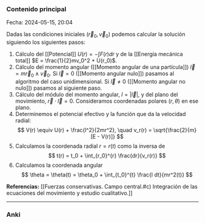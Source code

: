 ### Contenido principal

Fecha: 2024-05-15, 20:04

Dadas las condiciones iniciales $(\vec{r}_0, \vec{v}_0)$ podemos calcular la
solución siguiendo los siguientes pasos:

1. Cálculo del [[Potencial]] $U(r) = -\int F(r) dr$ y de la [[Energía mecánica total]] $E = \frac{1}{2}mv_0^2 + U(r_0)$.
2. Cálculo del momento angular ([[Momento angular de una partícula]]) $\vec{l} = m\vec{r}_0 \wedge \vec{v}_0$. Si $\vec{l} = 0$ ([[Momento angular nulo]]) pasamos al algoritmo del caso unidimensional. Si $\vec{l} \neq 0$ ([[Momento angular no nulo]]) pasamos al siguiente paso.
3. Cálculo del módulo del momento angular, $l = |\vec{l}|$, y del plano del movimiento, $\vec{r} \cdot \vec{l} = 0$. Consideramos coordenadas polares $(r, \theta)$ en ese plano.
4. Determinemos el potencial efectivo y la función que da la velocidad radial:
$$
V(r) \equiv U(r) + \frac{l^2}{2mr^2}, \quad v_r(r) = \sqrt{\frac{2}{m}[E - V(r)]}
$$
5. Calculamos la coordenada radial $r = r(t)$ como la inversa de
$$
t(r) = t_0 + \int_{r_0}^{r} \frac{dr}{v_r(r)}
$$
6. Calculamos la coordenada angular
$$    
\theta = \theta(t) = \theta_0 + \int_{t_0}^{t} \frac{l dt}{mr^2(t)}
$$

**Referencias:** [[Fuerzas conservativas. Campo central.#c) Integración de las ecuaciones del movimiento y estudio cualitativo.]]

---
### Anki
